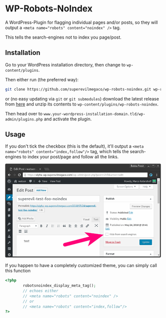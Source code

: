 WP-Robots-NoIndex
=================

A WordPress-Plugin for flagging individual pages and/or posts,
so they will output a `<meta name="robots" content="noindex" />` tag.

This tells the search-engines not to index you page/post.

Installation
------------

Go to your WordPress installation directory,
then change to `wp-content/plugins`.

Then either run (the preferred way):

```bash
git clone https://github.com/superevilmegaco/wp-robots-noindex.git wp-robots-noindex
```

or (no easy updating via `git` or `git submodules`)
download the latest release from [here][releases]
and unzip its contents to `wp-content/plugins/wp-robots-noindex`.

Then head over to `www.your-wordpress-installation-domain.tld/wp-admin/plugins.php`
and activate the plugin.

Usage
-----

If you don't tick the checkbox (this is the default),
it'll output a `<meta name="robots" content="index,follow"/>` tag,
which tells the search-engines to index your post/page and follow all the
links.

![](media/screenshot-001.png)

If you happen to have a completely customized theme,
you can simply call this function

```php
<?php
        robotsnoindex_display_meta_tag();
        // echoes either
        // <meta name="robots" content="noindex" />
        // or
        // <meta name="robots" content="index,follow"/>
?>
```

[releases]: https://github.com/superevilmegaco/wp-robots-noindex/releases


